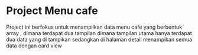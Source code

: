 # Project Menu cafe

Project ini berfokus untuk menampilkan data menu cafe yang berbentuk array , dimana terdapat dua tampilan dimana tampilan utama hanya terdapat dua data yang di tampikan sedangkan di halaman detail menampikan semua data dengan card view
